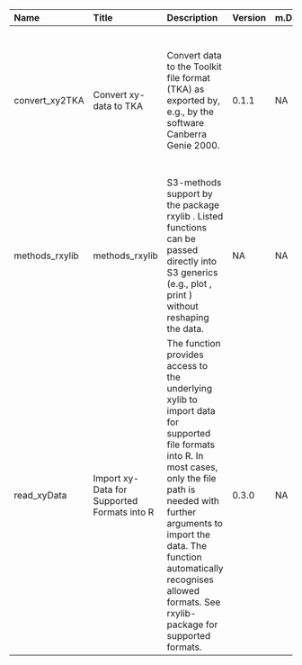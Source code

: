 

| Name           | Title                                       | Description                                                                                                                                                                                                                                                                                        | Version | m.Date | m.Time | Author                                                                                                                                         | Citation                                                                                                                                                                                                                                               |
|:---------------|:--------------------------------------------|:---------------------------------------------------------------------------------------------------------------------------------------------------------------------------------------------------------------------------------------------------------------------------------------------------|:--------|:-------|:-------|:-----------------------------------------------------------------------------------------------------------------------------------------------|:-------------------------------------------------------------------------------------------------------------------------------------------------------------------------------------------------------------------------------------------------------|
| convert_xy2TKA | Convert xy-data to TKA                      | Convert data to the Toolkit file format (TKA) as exported by, e.g., by the software Canberra Genie 2000.                                                                                                                                                                                           | 0.1.1   | NA     | NA     | Sebastian Kreutzer, Institute of Geography, Universität Heidelberg, Germany -                                                               | Kreutzer, S., 2022. convert_xy2TKA(): Convert xy-data to TKA. Function version 0.1.1. In: Kreutzer, S., Friedrich, J., 2022. rxylib: Import XY-Data into R . R package version 0.2.8. https://github.com/R-Lum/rxylib                                  |
| methods_rxylib | methods_rxylib                              | S3-methods support by the package  rxylib . Listed functions can be passed directly into S3 generics (e.g.,  plot ,  print ) without reshaping the data.                                                                                                                                           | NA      | NA     | NA     | NA                                                                                                                                             | NA                                                                                                                                                                                                                                                     |
| read_xyData    | Import xy-Data for Supported Formats into R | The function provides access to the underlying  xylib  to import data for supported file formats into R. In most cases, only the file path is needed with further arguments to import the data. The function automatically recognises allowed formats. See  rxylib-package  for supported formats. | 0.3.0   | NA     | NA     | Sebastian Kreutzer, Institute of Geography, Universität Heidelberg (Germany), Johannes Friedrich, -  University of Bayreuth (Germany) -  | Kreutzer, S., Friedrich, J., 2022. read_xyData(): Import xy-Data for Supported Formats into R. Function version 0.3.0. In: Kreutzer, S., Friedrich, J., 2022. rxylib: Import XY-Data into R . R package version 0.2.8. https://github.com/R-Lum/rxylib |

